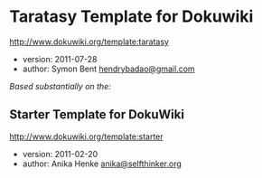 Taratasy Template for Dokuwiki
====

http://www.dokuwiki.org/template:taratasy

  - version: 2011-07-28
  - author: Symon Bent <hendrybadao@gmail.com>


*Based substantially on the:*

Starter Template for DokuWiki
----
http://www.dokuwiki.org/template:starter

  - version: 2011-02-20
  - author: Anika Henke <anika@selfthinker.org>
